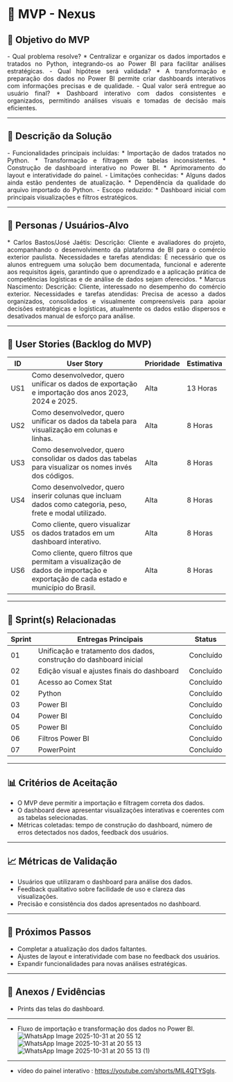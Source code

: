 # 📌 MVP - Nexus

## 🎯 Objetivo do MVP

<p align="justify"> 
- Qual problema resolve?  
  * Centralizar e organizar os dados importados e tratados no Python, integrando-os ao Power BI para facilitar análises estratégicas.  
- Qual hipótese será validada?  
  * A transformação e preparação dos dados no Power BI permite criar dashboards interativos com informações precisas e de qualidade.  
- Qual valor será entregue ao usuário final?  
  * Dashboard interativo com dados consistentes e organizados, permitindo análises visuais e tomadas de decisão mais eficientes.

---

## 📝 Descrição da Solução

<p align="justify">
- Funcionalidades principais incluídas:  
  * Importação de dados tratados no Python.  
  * Transformação e filtragem de tabelas inconsistentes.  
  * Construção de dashboard interativo no Power BI.  
  * Aprimoramento do layout e interatividade do painel.  
- Limitações conhecidas:  
  * Alguns dados ainda estão pendentes de atualização.  
  * Dependência da qualidade do arquivo importado do Python.  
- Escopo reduzido:  
  * Dashboard inicial com principais visualizações e filtros estratégicos.

---

## 👥 Personas / Usuários-Alvo

<p align="justify">
* Carlos Bastos/José Jaétis: Descrição: Cliente e avaliadores do projeto, acompanhando o desenvolvimento da plataforma de BI para o comércio exterior paulista. Necessidades e tarefas atendidas: É necessário que os alunos entreguem uma solução bem documentada, funcional e aderente aos requisitos ágeis, garantindo que o aprendizado e a aplicação prática de competências logísticas e de análise de dados sejam oferecidos.
* Marcus Nascimento: Descrição: Cliente, interessado no desempenho do comércio exterior. Necessidades e tarefas atendidas: Precisa de acesso a dados organizados, consolidados e visualmente compreensíveis para apoiar decisões estratégicas e logísticas, atualmente os dados estão dispersos e desativados manual de esforço para análise.

---

## 🔑 User Stories (Backlog do MVP)
| ID  | User Story                                                                 | Prioridade | Estimativa |
|-----|-----------------------------------------------------------------------------|------------|------------|
| US1 | Como desenvolvedor, quero unificar os dados de exportação e importação dos anos 2023, 2024 e 2025. | Alta       | 13 Horas   |
| US2 | Como desenvolvedor, quero unificar os dados da tabela para visualização em colunas e linhas. | Alta       | 8 Horas   |
| US3 | Como desenvolvedor, quero consolidar os dados das tabelas para visualizar os nomes invés dos códigos. | Alta       | 8 Horas    |
| US4 | Como desenvolvedor, quero inserir colunas que incluam dados como categoria, peso, frete e modal utilizado. | Alta       | 8 Horas    |
| US5 | Como cliente, quero visualizar os dados tratados em um dashboard interativo. | Alta       | 8 Horas    |
| US6 | Como cliente, quero filtros que permitam a visualização de dados de importação e exportação de cada estado e município do Brasil. | Alta       | 8 Horas   |

---

## 📅 Sprint(s) Relacionadas
| Sprint | Entregas Principais                          | Status       |
|--------|----------------------------------------------|-------------|
| 01     | Unificação e tratamento dos dados, construção do dashboard inicial | Concluído  |
| 02     | Edição visual e ajustes finais do dashboard | Concluído  |
| 01     | Acesso ao Comex Stat                         | Concluído  |
| 02     | Python                                       | Concluído  |
| 03     | Power BI                                     | Concluído  |
| 04     | Power BI                                     | Concluído  |
| 05     | Power BI                                     | Concluído  |
| 06     | Filtros Power BI                             | Concluído  |
| 07     | PowerPoint                                   | Concluído  |

---

## 📊 Critérios de Aceitação
- O MVP deve permitir a importação e filtragem correta dos dados.  
- O dashboard deve apresentar visualizações interativas e coerentes com as tabelas selecionadas.  
- Métricas coletadas: tempo de construção do dashboard, número de erros detectados nos dados, feedback dos usuários.

---

## 📈 Métricas de Validação
- Usuários que utilizaram o dashboard para análise dos dados.  
- Feedback qualitativo sobre facilidade de uso e clareza das visualizações.  
- Precisão e consistência dos dados apresentados no dashboard.

---

## 🚀 Próximos Passos
- Completar a atualização dos dados faltantes.  
- Ajustes de layout e interatividade com base no feedback dos usuários.  
- Expandir funcionalidades para novas análises estratégicas.

---

## 📂 Anexos / Evidências
- Prints das telas do dashboard.

---

- Fluxo de importação e transformação dos dados no Power BI.
![WhatsApp Image 2025-10-31 at 20 55 12](https://github.com/user-attachments/assets/bf7ada1c-81f2-4390-92e9-446c6a3d62e3)
![WhatsApp Image 2025-10-31 at 20 55 13](https://github.com/user-attachments/assets/6d24722a-51b1-418b-9b8c-8bf14cef374a)
![WhatsApp Image 2025-10-31 at 20 55 13 (1)](https://github.com/user-attachments/assets/2d8faa67-ff32-4335-a84c-beff34848cd2)

---

- vídeo do painel interativo : https://youtube.com/shorts/MlL4QTYSgIs.


